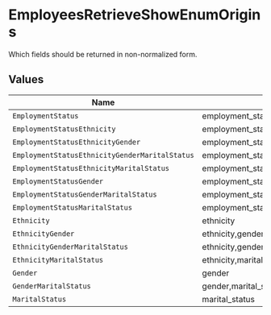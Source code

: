 # EmployeesRetrieveShowEnumOrigins

Which fields should be returned in non-normalized form.


## Values

| Name                                              | Value                                             |
| ------------------------------------------------- | ------------------------------------------------- |
| `EmploymentStatus`                                | employment_status                                 |
| `EmploymentStatusEthnicity`                       | employment_status,ethnicity                       |
| `EmploymentStatusEthnicityGender`                 | employment_status,ethnicity,gender                |
| `EmploymentStatusEthnicityGenderMaritalStatus`    | employment_status,ethnicity,gender,marital_status |
| `EmploymentStatusEthnicityMaritalStatus`          | employment_status,ethnicity,marital_status        |
| `EmploymentStatusGender`                          | employment_status,gender                          |
| `EmploymentStatusGenderMaritalStatus`             | employment_status,gender,marital_status           |
| `EmploymentStatusMaritalStatus`                   | employment_status,marital_status                  |
| `Ethnicity`                                       | ethnicity                                         |
| `EthnicityGender`                                 | ethnicity,gender                                  |
| `EthnicityGenderMaritalStatus`                    | ethnicity,gender,marital_status                   |
| `EthnicityMaritalStatus`                          | ethnicity,marital_status                          |
| `Gender`                                          | gender                                            |
| `GenderMaritalStatus`                             | gender,marital_status                             |
| `MaritalStatus`                                   | marital_status                                    |